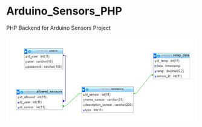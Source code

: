 # Arduino_Sensors_PHP

PHP Backend for Arduino Sensors Project

![DB relationship](https://raw.githubusercontent.com/yatan/Arduino_Sensors_PHP/master/db.png)
